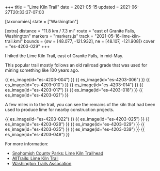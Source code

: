 +++
title = "Lime Kiln Trail"
date = 2021-05-15
updated = 2021-06-27T20:33:37-07:00

[taxonomies]
state = ["Washington"]

[extra]
distance = "11.8 km / 7.3 mi"
route = "east of Granite Falls, Washington"
markers = "markers.js"
track = "2021-05-16-lime-kiln-trail.kml"
bounds = {sw = [48.077, -121.932], ne = [48.107, -121.908]}
cover = "es-4203-029"
+++

I hiked the Lime Kiln Trail, east of Granite Falls, in mid-May.

<!-- more -->

This popular trail mostly follows an old railroad grade that was used for mining something like 100 years ago.

{{ es_image(id="es-4203-004") }}
{{ es_image(id="es-4203-006") }}
{{ es_image(id="es-4203-010") }}
{{ es_image(id="es-4203-014") }}
{{ es_image(id="es-4203-017") }}
{{ es_image(id="es-4203-018") }}
{{ es_image(id="es-4203-021") }}

A few miles in to the trail, you can see the remains of the kiln that had been used to produce lime for nearby construction projects.

{{ es_image(id="es-4203-022") }}
{{ es_image(id="es-4203-025") }}
{{ es_image(id="es-4203-028") }}
{{ es_image(id="es-4203-029") }}
{{ es_image(id="es-4203-035") }}
{{ es_image(id="es-4203-039") }}
{{ es_image(id="es-4203-049") }}

For more information:

* [Snohomish County Parks: Lime Kiln Trailhead](https://snohomishcountywa.gov/Facilities/Facility/Details/Lime-Kiln-Trailhead-95)
* [AllTrails: Lime Kiln Trail](https://www.alltrails.com/trail/us/washington/lime-kiln-trail)
* [Washington Trails Assocation](https://www.wta.org/go-hiking/hikes/lime-kiln)
